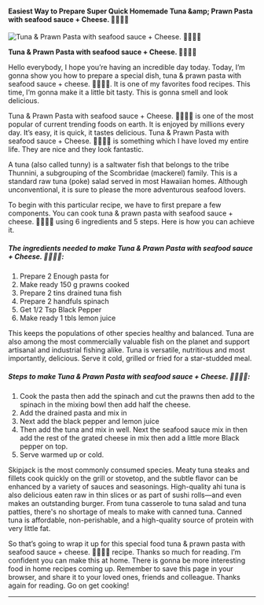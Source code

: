             

#### Easiest Way to Prepare Super Quick Homemade Tuna &amp;amp; Prawn Pasta with seafood sauce + Cheese. 🤗🤗🤗🤗

![Tuna &amp; Prawn Pasta with seafood sauce + Cheese. 🤗🤗🤗🤗](https://img-global.cpcdn.com/recipes/b770e4f658da642c/751x532cq70/tuna-prawn-pasta-with-seafood-sauce-cheese-%f0%9f%a4%97%f0%9f%a4%97%f0%9f%a4%97%f0%9f%a4%97-recipe-main-photo.jpg)

**Tuna &amp; Prawn Pasta with seafood sauce + Cheese. 🤗🤗🤗🤗**

Hello everybody, I hope you’re having an incredible day today. Today, I’m gonna show you how to prepare a special dish, tuna & prawn pasta with seafood sauce + cheese. 🤗🤗🤗🤗. It is one of my favorites food recipes. This time, I’m gonna make it a little bit tasty. This is gonna smell and look delicious.

Tuna & Prawn Pasta with seafood sauce + Cheese. 🤗🤗🤗🤗 is one of the most popular of current trending foods on earth. It is enjoyed by millions every day. It’s easy, it is quick, it tastes delicious. Tuna & Prawn Pasta with seafood sauce + Cheese. 🤗🤗🤗🤗 is something which I have loved my entire life. They are nice and they look fantastic.

A tuna (also called tunny) is a saltwater fish that belongs to the tribe Thunnini, a subgrouping of the Scombridae (mackerel) family. This is a standard raw tuna (poke) salad served in most Hawaiian homes. Although unconventional, it is sure to please the more adventurous seafood lovers.

To begin with this particular recipe, we have to first prepare a few components. You can cook tuna & prawn pasta with seafood sauce + cheese. 🤗🤗🤗🤗 using 6 ingredients and 5 steps. Here is how you can achieve it.

##### The ingredients needed to make Tuna & Prawn Pasta with seafood sauce + Cheese. 🤗🤗🤗🤗:

1.  Prepare 2 Enough pasta for
2.  Make ready 150 g prawns cooked
3.  Prepare 2 tins drained tuna fish
4.  Prepare 2 handfuls spinach
5.  Get 1/2 Tsp Black Pepper
6.  Make ready 1 tbls lemon juice

This keeps the populations of other species healthy and balanced. Tuna are also among the most commercially valuable fish on the planet and support artisanal and industrial fishing alike. Tuna is versatile, nutritious and most importantly, delicious. Serve it cold, grilled or fried for a star-studded meal.

##### Steps to make Tuna & Prawn Pasta with seafood sauce + Cheese. 🤗🤗🤗🤗:

1.  Cook the pasta then add the spinach and cut the prawns then add to the spinach in the mixing bowl then add half the cheese.
2.  Add the drained pasta and mix in
3.  Next add the black pepper and lemon juice
4.  Then add the tuna and mix in well. Next the seafood sauce mix in then add the rest of the grated cheese in mix then add a little more Black pepper on top.
5.  Serve warmed up or cold.

Skipjack is the most commonly consumed species. Meaty tuna steaks and fillets cook quickly on the grill or stovetop, and the subtle flavor can be enhanced by a variety of sauces and seasonings. High-quality ahi tuna is also delicious eaten raw in thin slices or as part of sushi rolls—and even makes an outstanding burger. From tuna casserole to tuna salad and tuna patties, there's no shortage of meals to make with canned tuna. Canned tuna is affordable, non-perishable, and a high-quality source of protein with very little fat.

So that’s going to wrap it up for this special food tuna & prawn pasta with seafood sauce + cheese. 🤗🤗🤗🤗 recipe. Thanks so much for reading. I’m confident you can make this at home. There is gonna be more interesting food in home recipes coming up. Remember to save this page in your browser, and share it to your loved ones, friends and colleague. Thanks again for reading. Go on get cooking!

* * *